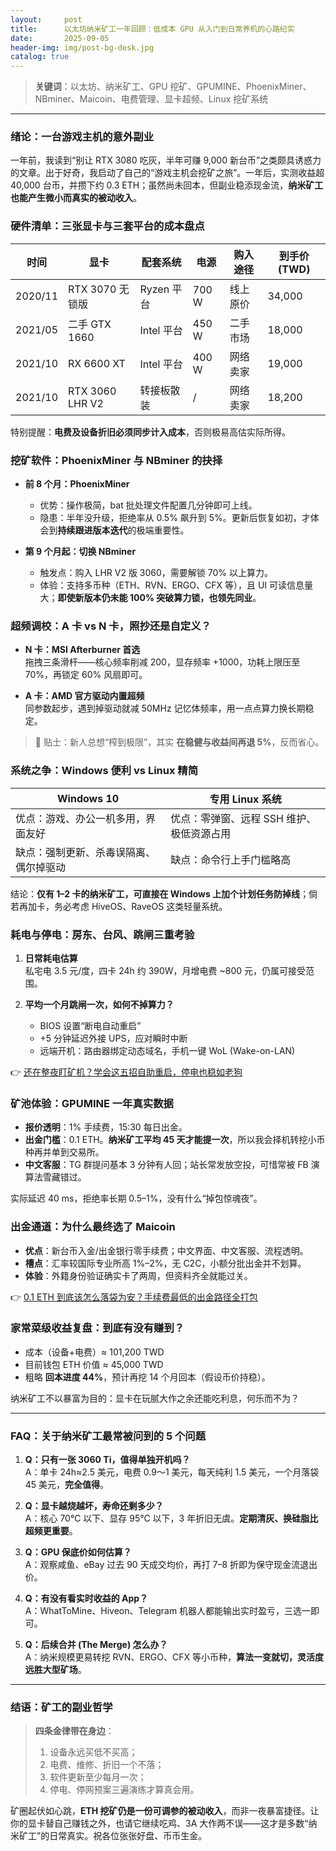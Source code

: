 ```yaml
---
layout:     post
title:      以太坊纳米矿工一年回顾：低成本 GPU 从入门到日常养机的心路纪实
date:       2025-09-05
header-img: img/post-bg-desk.jpg
catalog: true
---
```


> **关键词**：以太坊、纳米矿工、GPU 挖矿、GPUMINE、PhoenixMiner、NBminer、Maicoin、电费管理、显卡超频、Linux 挖矿系统

---

### 绪论：一台游戏主机的意外副业

一年前，我读到“别让 RTX 3080 吃灰，半年可赚 9,000 新台币”之类颇具诱惑力的文章。出于好奇，我启动了自己的“游戏主机会挖矿之旅”。一年后，实测收益超 40,000 台币，并攒下约 0.3 ETH；虽然尚未回本，但副业稳添现金流，**纳米矿工也能产生微小而真实的被动收入**。

### 硬件清单：三张显卡与三套平台的成本盘点

| 时间 | 显卡 | 配套系统 | 电源 | 购入途径 | 到手价 (TWD) |
|---|---|---|---|---|---|
| 2020/11 | RTX 3070 无锁版 | Ryzen 平台 | 700 W | 线上原价 | 34,000 |
| 2021/05 | 二手 GTX 1660 | Intel 平台 | 450 W | 二手市场 | 18,000 |
| 2021/10 | RX 6600 XT | Intel 平台 | 400 W | 网络卖家 | 19,000 |
| 2021/10 | RTX 3060 LHR V2 | 转接板散装 | / | 网络卖家 | 18,200 |

特别提醒：**电费及设备折旧必须同步计入成本**，否则极易高估实际所得。

### 挖矿软件：PhoenixMiner 与 NBminer 的抉择

- **前 8 个月：PhoenixMiner**  
  - 优势：操作极简，bat 批处理文件配置几分钟即可上线。  
  - 隐患：半年没升级，拒绝率从 0.5% 飙升到 5%。更新后恢复如初，才体会到**持续跟进版本迭代**的极端重要性。

- **第 9 个月起：切换 NBminer**  
  - 触发点：购入 LHR V2 版 3060，需要解锁 70% 以上算力。  
  - 体验：支持多币种（ETH、RVN、ERGO、CFX 等），且 UI 可读信息量大；**即使新版本仍未能 100% 突破算力锁，也领先同业**。

### 超频调校：A 卡 vs N 卡，照抄还是自定义？

- **N 卡：MSI Afterburner 首选**  
  拖拽三条滑杆——核心频率削减 200，显存频率 +1000，功耗上限压至 70%，再锁定 60% 风扇即可。

- **A 卡：AMD 官方驱动内置超频**  
  同参数起步，遇到掉驱动就减 50MHz 记忆体频率，用一点点算力换长期稳定。

> 📌 贴士：新人总想“榨到极限”，其实 **在稳健与收益间再退 5%**，反而省心。

### 系统之争：Windows 便利 vs Linux 精简

| Windows 10 | 专用 Linux 系统 |
|---|---|
| 优点：游戏、办公一机多用，界面友好 | 优点：零弹窗、远程 SSH 维护、极低资源占用 |
| 缺点：强制更新、杀毒误隔离、偶尔掉驱动 | 缺点：命令行上手门槛略高 |

结论：**仅有 1–2 卡的纳米矿工，可直接在 Windows 上加个计划任务防掉线**；倘若再加卡，务必考虑 HiveOS、RaveOS 这类轻量系统。

### 耗电与停电：房东、台风、跳闸三重考验

1. **日常耗电估算**  
   私宅电 3.5 元/度，四卡 24h 约 390W，月增电费 ~800 元，仍属可接受范围。

2. **平均一个月跳闸一次，如何不掉算力？**  
   - BIOS 设置“断电自动重启”  
   - +5 分钟延迟外接 UPS，应对瞬时中断  
   - 远端开机：路由器绑定动态域名，手机一键 WoL (Wake-on-LAN)

👉 [还在整夜盯矿机？学会这五招自助重启，停电也稳如老狗](https://okxdog.com/)

### 矿池体验：GPUMINE 一年真实数据

- **报价透明**：1% 手续费，15:30 每日出金。  
- **出金门槛**：0.1 ETH。**纳米矿工平均 45 天才能提一次**，所以我会择机转挖小币种再并单到交易所。  
- **中文客服**：TG 群提问基本 3 分钟有人回；站长常发放空投，可惜常被 FB 演算法雪藏错过。

实际延迟 40 ms，拒绝率长期 0.5–1%，没有什么“掉包惊魂夜”。

### 出金通道：为什么最终选了 Maicoin

- **优点**：新台币入金/出金银行零手续费；中文界面、中文客服、流程透明。  
- **槽点**：汇率较国际专业所高 1%–2%，无 C2C，小额分批出金并不划算。  
- **体验**：外籍身份验证确实卡了两周，但资料齐全就能过关。

👉 [0.1 ETH 到底该怎么落袋为安？手续费最低的出金路径全打包](https://okxdog.com/)

### 家常菜级收益复盘：到底有没有赚到？

- 成本（设备+电费）≈ 101,200 TWD  
- 目前钱包 ETH 价值 ≈ 45,000 TWD  
- 粗略 **回本进度 44%**，预计再挖 14 个月回本（假设币价持稳）。

纳米矿工不以暴富为目的：显卡在玩腻大作之余还能吃利息，何乐而不为？

---

### FAQ：关于纳米矿工最常被问到的 5 个问题

1. **Q：只有一张 3060 Ti，值得单独开机吗？**  
   A：单卡 24h≈2.5 美元，电费 0.9～1 美元，每天纯利 1.5 美元，一个月落袋 45 美元，**完全值得**。

2. **Q：显卡越烧越坏，寿命还剩多少？**  
   A：核心 70℃ 以下、显存 95℃ 以下，3 年折旧无虞。**定期清灰、换硅脂比超频更重要**。

3. **Q：GPU 保底价如何估算？**  
   A：观察咸鱼、eBay 过去 90 天成交均价，再打 7–8 折即为保守现金流退出价。

4. **Q：有没有看实时收益的 App？**  
   A：WhatToMine、Hiveon、Telegram 机器人都能输出实时盈亏，三选一即可。

5. **Q：后续合并 (The Merge) 怎么办？**  
   A：纳米规模更易转挖 RVN、ERGO、CFX 等小币种，**算法一变就切，灵活度远胜大型矿场**。

---

### 结语：矿工的副业哲学

> **四条金律带在身边**：  
> 1. 设备永远买低不买高；  
> 2. 电费、维修、折旧一个不落；  
> 3. 软件更新至少每月一次；  
> 4. 停电、停网预案三遍演练才算真会用。

矿圈起伏如心跳，**ETH 挖矿仍是一份可调参的被动收入**，而非一夜暴富捷径。让你的显卡替自己赚钱之外，也请它继续吃鸡、3A 大作两不误——这才是多数“纳米矿工”的日常真实。祝各位张张好盘、币币生金。